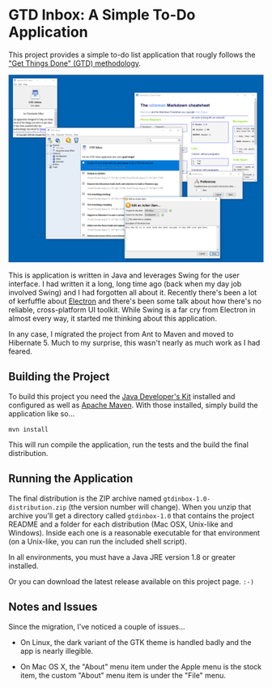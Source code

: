 GTD Inbox: A Simple To-Do Application
=====================================

This project provides a simple to-do list application that rougly follows the
["Get Things Done" (GTD) methodology](https://en.wikipedia.org/wiki/Getting_Things_Done).

![Screenshot](https://raw.githubusercontent.com/cmiles74/gtdinbox/master/documentation/screenshot.png)

This is application is written in Java and leverages Swing for the user interface. I 
had written it a long, long time ago (back when my day job involved Swing) and I had
forgotten all about it. Recently there's been a lot of kerfuffle about 
[Electron](https://electron.atom.io/) and there's been some talk about how there's 
no reliable, cross-platform UI toolkit. While Swing is a far cry from Electron in
almost every way, it started me thinking about this application.

In any case, I migrated the project from Ant to Maven and moved to Hibernate 5. Much
to my surprise, this wasn't nearly as much work as I had feared.

## Building the Project

To build this project you need the 
[Java Developer's Kit](http://www.oracle.com/technetwork/java/javase/downloads/jdk8-downloads-2133151.html)
installed and configured as well as [Apache Maven](https://maven.apache.org/install.html).
With those installed, simply build the application like so...

    mvn install
    
This will run compile the application, run the tests and the build the final 
distribution.

## Running the Application

The final distribution is the ZIP archive named `gtdinbox-1.0-distribution.zip` (the
version number will change). When you unzip that archive you'll get a directory called 
`gtdinbox-1.0` that contains the project README and a folder for each distribution 
(Mac OSX, Unix-like and Windows). Inside each one is a reasonable executable for
that environment (on a Unix-like, you can run the included shell script).

In all environments, you must have a Java JRE version 1.8 or greater installed.

Or you can download the latest release available on this project page. `:-)`

## Notes and Issues

Since the migration, I've noticed a couple of issues...

* On Linux, the dark variant of the GTK theme is handled badly and the app is nearly
illegible.

* On Mac OS X, the "About" menu item under the Apple menu is the stock item, the 
custom "About" menu item is under the "File" menu.
